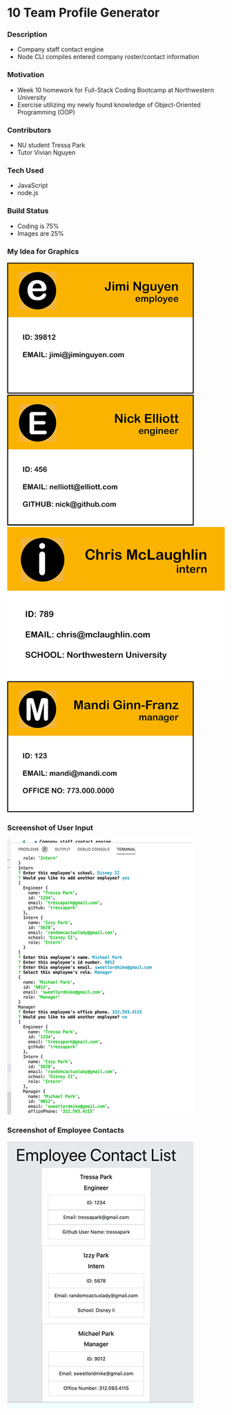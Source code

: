 # 10 Team Profile Generator

### Description
* Company staff contact engine
* Node CLI compiles entered company roster/contact information

### Motivation
* Week 10 homework for Full-Stack Coding Bootcamp at Northwestern University
* Exercise utilizing my newly found knowledge of Object-Oriented Programming (OOP)

### Contributors
* NU student Tressa Park
* Tutor Vivian Nguyen

### Tech Used
* JavaScript
* node.js

### Build Status
* Coding is 75%
* Images are 25%

### My Idea for Graphics
![Employee](Assets/images/PNG/employee_card.png)
![Engineer](Assets/images/PNG/engineer_card.png)
![Intern](Assets/images/PNG/intern_card.png)
![Manager](Assets/images/PNG/manager_card.png)

### Screenshot of User Input
![Screenshot_User](Assets/images/PNG/Input_Screenshot.png)

### Screenshot of Employee Contacts
![Screenshot_Contacts](Assets/images/PNG/Employee_Screenshot.png)